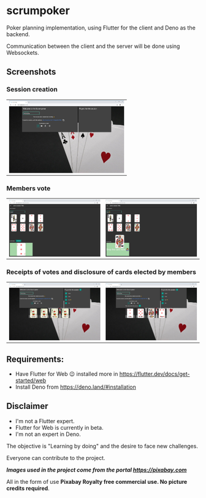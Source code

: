 # scrumpoker
Poker planning implementation, using Flutter for the client and Deno as the backend.

Communication between the client and the server will be done using Websockets.


## Screenshots
### Session creation
<div style="text-align: center"><table><tr>
  <td style="text-align: center">
  <a href="./screenshots/screenshot_1.jpg">
    <img src="./screenshots/screenshot_1.jpg" width="300"/></a>
</td>
<tr></table></div>

### Members vote
<div style="text-align: center"><table><tr>
<td style="text-align: center">
 <a href="./screenshots/screenshot_2.jpg">
    <img src="./screenshots/screenshot_2.jpg" width="300"/></a>
</td>
<td style="text-align: center">
  <a href="./screenshots/screenshot_4.jpg">
<img src="./screenshots/screenshot_4.jpg" width="300" />
  </a>
</td>
<tr></table></div>

### Receipts of votes and disclosure of cards elected by members
<div style="text-align: center"><table><tr>
<td style="text-align: center">
 <a href="./screenshots/screenshot_5.jpg">
    <img src="./screenshots/screenshot_5.jpg" width="300"/></a>
</td>
<td style="text-align: center">
  <a href="./screenshots/screenshot_6.jpg">
<img src="./screenshots/screenshot_6.jpg" width="300" />
  </a>
</td>
<tr></table></div>


## Requirements:
- Have Flutter for Web 😉 installed more in https://flutter.dev/docs/get-started/web
- Install Deno from https://deno.land/#installation

## Disclaimer
- I'm not a Flutter expert.
- Flutter for Web is currently in beta.
- I'm not an expert in Deno.

The objective is "Learning by doing" and the desire to face new challenges.

Everyone can contribute to the project.


***Images used in the project come from the portal https://pixabay.com***

All in the form of use **Pixabay Royalty free commercial use.
No picture credits required**.
